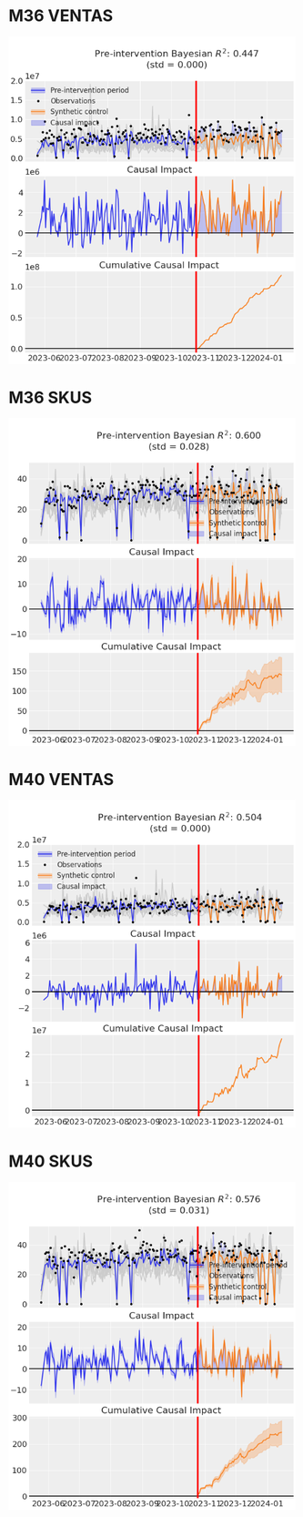 # M36 VENTAS
![M36-sells.png](Images%2FM36-sells.png)
# M36 SKUS
![M36-skus_count.png](Images%2FM36-skus_count.png)
# M40 VENTAS
![M40-sells.png](Images%2FM40-sells.png)

# M40 SKUS
![M40-skus_count.png](Images%2FM40-skus_count.png)



